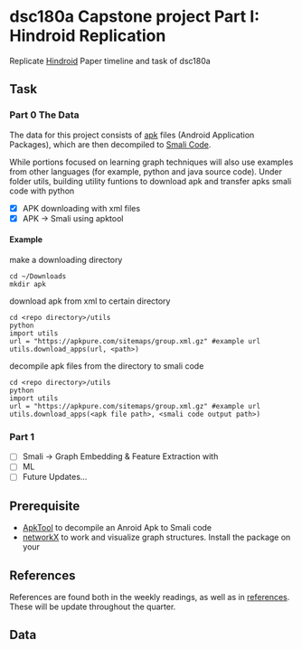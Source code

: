 # dsc180a Capstone project Part I: Hindroid Replication
Replicate [Hindroid](https://www.cse.ust.hk/~yqsong/papers/2017-KDD-HINDROID.pdf) Paper
timeline and task of dsc180a
## Task
### Part 0 The Data
The data for this project consists of
[apk](https://en.wikipedia.org/wiki/Android_application_package) files
(Android Application Packages), which are then decompiled to [Smali
Code](https://limbenjamin.com/articles/analysing-smali-code.html).

While portions focused on learning graph techniques will also use
examples from other languages (for example, python and java source code).
Under folder utils, building utility funtions to download apk and transfer apks smali code with python
- [x] APK downloading with xml files
- [x] APK -> Smali using apktool
#### Example
make a downloading directory
```
cd ~/Downloads
mkdir apk
```
download apk from xml to certain directory
```
cd <repo directory>/utils
python
import utils
url = "https://apkpure.com/sitemaps/group.xml.gz" #example url
utils.download_apps(url, <path>)
```
decompile apk files from the directory to smali code
```
cd <repo directory>/utils
python
import utils
url = "https://apkpure.com/sitemaps/group.xml.gz" #example url
utils.download_apps(<apk file path>, <smali code output path>)
```
### Part 1
- [ ] Smali -> Graph Embedding & Feature Extraction with 
- [ ] ML
- [ ] Future Updates...
## Prerequisite
- [ApkTool](https://ibotpeaches.github.io/Apktool/) to decompile an Anroid Apk to Smali code
- [networkX](https://networkx.github.io/documentation/stable/index.html)
to work and visualize graph structures. Install the package on your
## References

References are found both in the weekly readings, as well as in
[references](references.md). These will be update throughout the
quarter.

## Data


